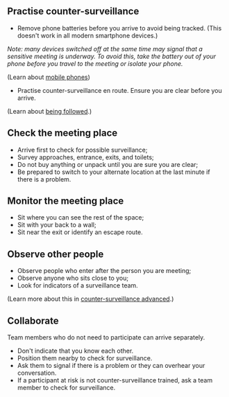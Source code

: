 [Title]: # (Arriving)
[Order]: # (3)

## Practise counter-surveillance

*	Remove phone batteries before you arrive to avoid being tracked. (This doesn't work in all modern smartphone devices.)

*Note: many devices switched off at the same time may signal that a sensitive meeting is underway. To avoid this, take the battery out of your phone before you travel to the meeting or isolate your phone.*

(Learn about [mobile phones](umbrella://lesson/mobile-phones))

*	Practise counter-surveillance en route. Ensure you are clear before you arrive. 

(Learn about [being followed](umbrella://work/being-followed/beginner).) 

## Check the meeting place

*	Arrive first to check for possible surveillance;
*	Survey approaches, entrance, exits, and toilets;
*	Do not buy anything or unpack until you are sure you are clear;
*	Be prepared to switch to your alternate location at the last minute if there is a problem. 

## Monitor the meeting place

*	Sit where you can see the rest of the space;
*	Sit with your back to a wall; 
*	Sit near the exit or identify an escape route.

## Observe other people

*	Observe people who enter after the person you are meeting;
*	Observe anyone who sits close to you;
*	Look for indicators of a surveillance team.

(Learn more about this in [counter-surveillance advanced](umbrella://lesson/counter-surveillance/1).)

## Collaborate 

Team members who do not need to participate can arrive separately. 

*	Don't indicate that you know each other. 
*	Position them nearby to check for surveillance. 
*	Ask them to signal if there is a problem or they can overhear your conversation. 
*	If a participant at risk is not counter-surveillance trained, ask a team member to check for surveillance.
